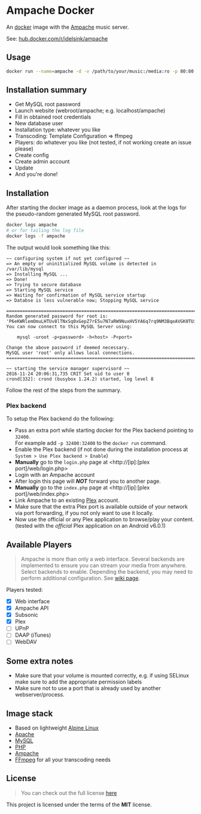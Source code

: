 # Ampache Docker

An [docker](https://hub.docker.com/r/idelsink/ampache/) image with the [Ampache](http://ampache.org/) music server.

See:  [hub.docker.com/r/idelsink/ampache](https://hub.docker.com/r/idelsink/ampache/)

## Usage

```sh
docker run --name=ampache -d -v /path/to/your/music:/media:ro -p 80:80 idelink/ampache
```

## Installation summary

-   Get MySQL root password
-   Launch website (webroot/ampache; e.g. localhost/ampache)
-   Fill in obtained root credentials
-   New database user
-   Installation type: whatever you like
-   Transcoding: Template Configuration => ffmpeg
-   Players: do whatever you like (not tested, if not working create an issue please)
-   Create config
-   Create admin account
-   Update
-   And you're done!

## Installation

After starting the docker image as a daemon process,
look at the logs for the pseudo-random generated MySQL root password.

```sh
docker logs ampache
# or for tailing the log file
docker logs -f ampache
```

The output would look something like this:

```text
~~ configuring system if not yet configured ~~
=> An empty or uninitialized MySQL volume is detected in /var/lib/mysql
=> Installing MySQL ...
=> Done!
=> Trying to secure database
=> Starting MySQL service
=> Waiting for confirmation of MySQL service startup
=> Databse is less vulnerable now; Stopping MySQL service

========================================================================
Random generated password for root is:
'P6eKWRlemOmuLHTUv8lTNxSq0xGepZ7rE5u7N7aRW9NuxHV5YA6q7rq9NM3BqeAVGK0TUi4DfCpcerXSR0MOlVJYl4RI0wHIHrlz'
You can now connect to this MySQL Server using:

    mysql -uroot -p<password> -h<host> -P<port>

Change the above password if deemed necessary.
MySQL user 'root' only allows local connections.
========================================================================

~~ starting the service manager supervisord ~~
2016-11-24 20:06:31,735 CRIT Set uid to user 0
crond[332]: crond (busybox 1.24.2) started, log level 8
```

Follow the rest of the steps from the summary.

### Plex backend

To setup the Plex backend do the following:

-   Pass an extra port while starting docker for the Plex backend pointing to `32400`.  
    For example add `-p 32400:32400` to the `docker run` command.
-   Enable the Plex backend (if not done during the installation process at `System > Use Plex backend > Enable`)
-   **Manually** go to the `login.php` page at <http://[ip]:[plex port]/web/login.php>
-   Login with an Ampache account
-   After login this page will ***NOT*** forward you to another page.
-   **Manually** go to the `index.php` page at <http://[ip]:[plex port]/web/index.php>
-   Link Ampache to an existing [Plex](plex.tv) account.
-   Make sure that the extra Plex port is available outside of your network via port forwarding, if you not only want to use it locally.
-   Now use the official or any Plex application to browse/play your content. (tested with the *official* Plex application on an Android v6.0.1)

## Available Players

> Ampache is more than only a web interface. Several backends are implemented to
> ensure you can stream your media from anywhere. Select backends to enable.
> Depending the backend, you may need to perform additional configuration.
> See [wiki page](https://github.com/ampache/ampache/wiki/API).

Players tested:

-   [x] Web interface
-   [x] Ampache API
-   [x] Subsonic    
-   [x] Plex       
-   [ ] UPnP         
-   [ ] DAAP (iTunes)
-   [ ] WebDAV        

## Some extra notes

-   Make sure that your volume is mounted correctly, e.g. if using SELinux make sure to add the appropriate permission labels
-   Make sure not to use a port that is already used by another webserver/process.

## Image stack

-   Based on lightweight [Alpine Linux](https://alpinelinux.org/)
-   [Apache](https://httpd.apache.org/)
-   [MySQL](http://mariadb.org/)
-   [PHP](http://php.net/)
-   [Ampache](http://ampache.org/)
-   [FFmpeg](https://www.ffmpeg.org/) for all your transcoding needs

## License

> You can check out the full license [here](./LICENSE)

This project is licensed under the terms of the **MIT** license.
